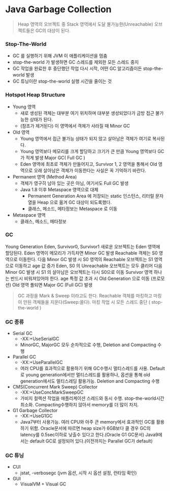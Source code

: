 # Java Garbage Collection
> Heap 영역의 오브젝트 중 Stack 영역에서 도달 불가능한(Unreachable) 오브젝트들은 GC의 대상이 된다.

### Stop-The-World
- GC 를 실행하기 위해 JVM 이 애플리케이션을 멈춤
- stop-the-world 가 발생하면 GC 스레드를 제외한 모든 스레드 중지
- GC 작업을 완료한 후 중단했던 작업 다시 시작, 어떤 GC 알고리즘이든 stop-the-world 발생 
- GC 튜닝이란 stop-the-world 실행 시간을 줄이는 것  

### Hotspot Heap Structure
- Young 영역 
    - 새로 생성된 객체는 대부분 여기 위치하며 대부분 생성되었다가 금방 접근 불가능한 상태가 된다.
    - (참조가 제거된다) 이 영역에서 객체가 사라질 때 Minor GC
- Old 영역 
    - Young 영역에서 접근 불가능 상태가 되지 않고 살아남은 객체가 여기로 복사된다. 
    - Young 영역보다 메모리를 크게 할당하고 크기가 큰 만큼 Young 영역보다 GC가 적게 발생 Major GC( Full GC )
    - Eden 영역에 최초로 객체가 만들어지고, Survivor 1, 2 영역을 통해서 Old 영역으로 오래 살아남은 객체가 이동한다는 사실은 꼭 기억하기 바란다.
- Permanent 영역 (Method Area) 
    - 객체가 영구히 남아 있는 곳은 아님, 여기서도 Full GC 발생
    - Java 1.8 이후 Metaspace 영역으로 대체
        - Permanent Generation Area 에 저장되는 static 인스턴스, 리터럴 문자열을 Heap 으로 옮겨 GC 대상이 되도록했다.
        - 클래스, 메소드, 메타정보는 Metaspace 로 이동 
- Metaspace 영역
    - 클래스, 메소드, 메타정보 

### GC
Young Generation 
Eden, Survivor0, Survivor1
새로운 오브젝트는 Eden 영역에 할당된다.  Eden 영역이 메모리가 가득차면 Minor GC 발생 
Reachable 객체는 S0 영역으로 이동한다.
다음 Minor GC 발생 시 S0 영역의 Reachable 오브젝트는 S1 영역으로 이동하고 age 값 증가
Eden, S0 의 Unreachable 오브젝트는 모두 클리어 
다음 Minor GC 발생 시 S1 의 살아남은 오브젝트는 다시 S0으로 이동
Survivor 영역 하나는 반드시 비워져있어야 한다.
age 특정 값 초과 시 Old Generation 으로 이동 (프로모션)
Old 영역 풀되면 Major GC (Full GC) 발생

> GC 과정을 Mark & Sweep 이라고도 한다.
> Reachable 객체를 마킹하고 마킹이 안된 객체들을 지운다(Sweep:쓸다).
> 마킹 작업 시 모든 스레드 중단 ( stop-the-world )

### GC 종류
- Serial GC
    - -XX:+UseSerialGC
    - MinorGC, MajorGC 모두 순차적으로 수행, Deletion and Compacting 수행
- Parallel GC
    - -XX:+UseParallelGC
    - 여러 CPU를 효과적으로 활용하기 위해 GC수행시 멀티스레드를 사용. Default로 young generation에서만 멀티스레드를 활용하나, 옵션을 통해 old generation에서도 멀티스레딩 활용가능. Deletion and Compacting 수행
- CMS(Concurrent Mark Sweep) Collector
    - -XX:+UseConcMarkSweepGC
    - 가비지 컬렉션 작업을 애플리케이션 스레드와 동시 수행. stop-the-world시간 최소화. Compacting수행하지 않아서 memory를 더 많이 차지.
- G1 Garbage Collector
    - -XX:+UseG1GC
    - Java7부터 사용가능. 여러 CPU와 아주 큰 memory에서 효과적인 GC를 활용하기 위함. Oracle문서에 따르면 heap size가 6GB보다 클 경우 GC의 latency를 0.5sec이하로 낮출수 있다고 한다.(Oracle G1 GC문서) Java9에서는 default GC로 설정되어 있다.(이전까지는 Parallel GC가 default)

### GC 튜닝
- CUI
    - jstat, -verbosegc (jvm 옵션, 시작 시 옵션 설정, 런타임 확인)
- GUI
    - VisualVM + Visual GC